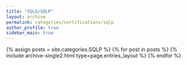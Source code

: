 ```yaml
---
title: "SQLD/SQLP"
layout: archive
permalink: categories/certifications/sqlp
author_profile: true
sidebar_main: true
---
```



{% assign posts = site.categories.SQLP %}
{% for post in posts %} {% include archive-single2.html type=page.entries_layout %} {% endfor %}
